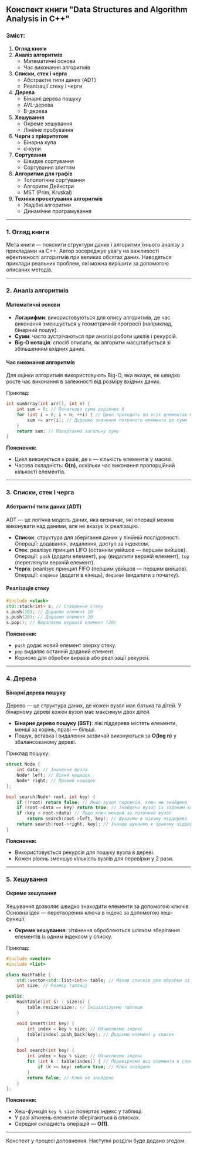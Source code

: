 
## Конспект книги "Data Structures and Algorithm Analysis in C++"

### Зміст:
1. **Огляд книги**
2. **Аналіз алгоритмів**
   - Математичні основи
   - Час виконання алгоритмів
3. **Списки, стек і черга**
   - Абстрактні типи даних (ADT)
   - Реалізації стеку і черги
4. **Дерева**
   - Бінарні дерева пошуку
   - AVL-дерева
   - B-дерева
5. **Хешування**
   - Окреме хешування
   - Лінійне пробування
6. **Черги з пріоритетом**
   - Бінарна купа
   - d-купи
7. **Сортування**
   - Швидке сортування
   - Сортування злиттям
8. **Алгоритми для графів**
   - Топологічне сортування
   - Алгоритм Дейкстри
   - MST (Prim, Kruskal)
9. **Техніки проєктування алгоритмів**
   - Жадібні алгоритми
   - Динамічне програмування

---

### 1. Огляд книги
Мета книги — пояснити структури даних і алгоритми їхнього аналізу з прикладами на C++. Автор зосереджує увагу на важливості ефективності алгоритмів при великих обсягах даних. Наводяться приклади реальних проблем, які можна вирішити за допомогою описаних методів.

---

### 2. Аналіз алгоритмів
#### Математичні основи
- **Логарифми**: використовуються для опису алгоритмів, де час виконання зменшується у геометричній прогресії (наприклад, бінарний пошук).
- **Суми**: часто зустрічаються при аналізі роботи циклів і рекурсій.
- **Big-O нотація**: спосіб описати, як алгоритм масштабується зі збільшенням вхідних даних.

#### Час виконання алгоритмів
Для оцінки алгоритмів використовують Big-O, яка вказує, як швидко росте час виконання в залежності від розміру вхідних даних.

Приклад:
```cpp
int sumArray(int arr[], int n) {
    int sum = 0; // Початково сума дорівнює 0
    for (int i = 0; i < n; ++i) { // Цикл проходить по всіх елементах масиву
        sum += arr[i]; // Додаємо значення поточного елемента до суми
    }
    return sum; // Повертаємо загальну суму
}
```
**Пояснення:**
- Цикл виконується `n` разів, де `n` — кількість елементів у масиві.
- Часова складність: **O(n)**, оскільки час виконання пропорційний кількості елементів.

---

### 3. Списки, стек і черга
#### Абстрактні типи даних (ADT)
ADT — це логічна модель даних, яка визначає, які операції можна виконувати над даними, але не вказує їх реалізацію.
- **Список**: структура для зберігання даних у лінійній послідовності. Операції: додавання, видалення, доступ за індексом.
- **Стек**: реалізує принцип LIFO (останнім увійшов — першим вийшов). Операції: `push` (додати елемент), `pop` (видалити верхній елемент), `top` (переглянути верхній елемент).
- **Черга**: реалізує принцип FIFO (першим увійшов — першим вийшов). Операції: `enqueue` (додати в кінець), `dequeue` (видалити з початку).

#### Реалізація стеку
```cpp
#include <stack>
std::stack<int> s; // Створення стеку
s.push(10); // Додаємо елемент 10
s.push(20); // Додаємо елемент 20
s.pop(); // Видаляємо верхній елемент (20)
```
**Пояснення:**
- `push` додає новий елемент зверху стеку.
- `pop` видаляє останній доданий елемент.
- Корисно для обробки виразів або реалізації рекурсії.

---

### 4. Дерева
#### Бінарні дерева пошуку
Дерево — це структура даних, де кожен вузол має батька та дітей. У бінарному дереві кожен вузол має максимум двох дітей.
- **Бінарне дерево пошуку (BST)**: ліві піддерева містять елементи, менші за корінь, праві — більші.
- Пошук, вставка і видалення зазвичай виконуються за **O(log n)** у збалансованому дереві.

Приклад пошуку:
```cpp
struct Node {
    int data; // Значення вузла
    Node* left; // Лівий нащадок
    Node* right; // Правий нащадок
};

bool search(Node* root, int key) {
    if (!root) return false; // Якщо вузол порожній, ключ не знайдено
    if (root->data == key) return true; // Знайдено вузол із заданим ключем
    if (key < root->data) // Якщо ключ менший за поточний вузол
        return search(root->left, key); // Шукаємо в лівому піддереві
    return search(root->right, key); // Інакше шукаємо в правому піддереві
}
```
**Пояснення:**
- Використовується рекурсія для пошуку вузла в дереві.
- Кожен рівень зменшує кількість вузлів для перевірки у 2 рази.

---

### 5. Хешування
#### Окреме хешування
Хешування дозволяє швидко знаходити елементи за допомогою ключів. Основна ідея — перетворення ключа в індекс за допомогою хеш-функції.
- **Окреме хешування:** зіткнення обробляються шляхом зберігання елементів із одним індексом у списку.

Приклад:
```cpp
#include <vector>
#include <list>

class HashTable {
    std::vector<std::list<int>> table; // Масив списків для обробки зіткнень
    int size; // Розмір таблиці

public:
    HashTable(int s) : size(s) {
        table.resize(size); // Ініціалізуємо таблицю
    }

    void insert(int key) {
        int index = key % size; // Обчислюємо індекс
        table[index].push_back(key); // Додаємо елемент у список
    }

    bool search(int key) {
        int index = key % size; // Обчислюємо індекс
        for (int k : table[index]) { // Перевіряємо всі елементи в списку
            if (k == key) return true; // Ключ знайдено
        }
        return false; // Ключ не знайдено
    }
};
```
**Пояснення:**
- Хеш-функція `key % size` повертає індекс у таблиці.
- У разі зіткнень елементи зберігаються в списках.
- Середня складність операцій — **O(1)**.

---

Конспект у процесі доповнення. Наступні розділи буде додано згодом.

